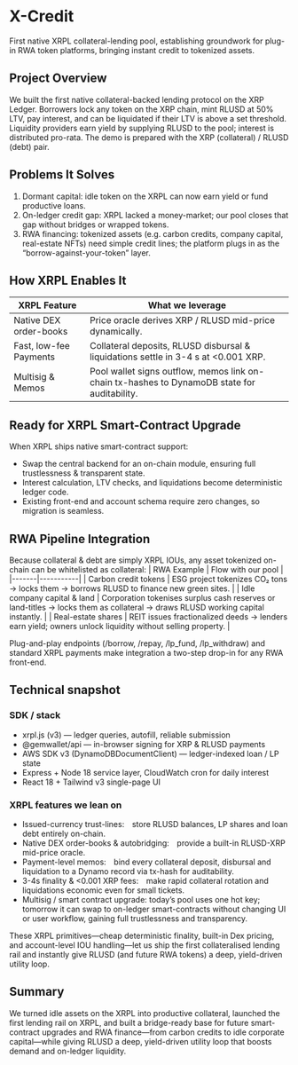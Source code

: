# X-Credit

First native XRPL collateral-lending pool, establishing groundwork for plug-in RWA token platforms, bringing instant credit to tokenized assets.

## Project Overview
We built the first native collateral-backed lending protocol on the XRP Ledger. Borrowers lock any token on the XRP chain, mint RLUSD at 50% LTV, pay interest, and can be liquidated if their LTV is above a set threshold. Liquidity providers earn yield by supplying RLUSD to the pool; interest is distributed pro-rata. The demo is prepared with the XRP (collateral) / RLUSD (debt) pair.

## Problems It Solves
1. Dormant capital: idle token on the XRPL can now earn yield or fund productive loans.
2. On-ledger credit gap: XRPL lacked a money-market; our pool closes that gap without bridges or wrapped tokens.
3. RWA financing: tokenized assets (e.g. carbon credits, company capital, real-estate NFTs) need simple credit lines; the platform plugs in as the “borrow-against-your-token” layer.

## How XRPL Enables It
| XRPL Feature | What we leverage |
|-------|-----------|
| Native DEX order-books | Price oracle derives XRP / RLUSD mid-price dynamically. |
| Fast, low-fee Payments | Collateral deposits, RLUSD disbursal & liquidations settle in 3-4 s at <0.001 XRP. |
| Multisig & Memos | Pool wallet signs outflow, memos link on-chain tx-hashes to DynamoDB state for auditability. |

## Ready for XRPL Smart-Contract Upgrade
When XRPL ships native smart-contract support:
- Swap the central backend for an on-chain module, ensuring full trustlessness & transparent state.
- Interest calculation, LTV checks, and liquidations become deterministic ledger code.
- Existing front-end and account schema require zero changes, so migration is seamless.

## RWA Pipeline Integration
Because collateral & debt are simply XRPL IOUs, any asset tokenized on-chain can be whitelisted as collateral:
| RWA Example | Flow with our pool |
|-------|-----------|
| Carbon credit tokens |	ESG project tokenizes CO₂ tons → locks them → borrows RLUSD to finance new green sites. |
| Idle company capital & land | Corporation tokenises surplus cash reserves or land-titles → locks them as collateral → draws RLUSD working capital instantly. |
| Real-estate shares | REIT issues fractionalized deeds → lenders earn yield; owners unlock liquidity without selling property. |

Plug-and-play endpoints (/borrow, /repay, /lp_fund, /lp_withdraw) and standard XRPL payments make integration a two-step drop-in for any RWA front-end.

## Technical snapshot
### SDK / stack
- xrpl.js (v3) — ledger queries, autofill, reliable submission
- @gemwallet/api — in-browser signing for XRP & RLUSD payments
- AWS SDK v3 (DynamoDBDocumentClient) — ledger-indexed loan / LP state
- Express + Node 18 service layer, CloudWatch cron for daily interest
- React 18 + Tailwind v3 single-page UI
### XRPL features we lean on
- Issued-currency trust-lines: store RLUSD balances, LP shares and loan debt entirely on-chain.
- Native DEX order-books & autobridging: provide a built-in RLUSD-XRP mid-price oracle.
- Payment-level memos: bind every collateral deposit, disbursal and liquidation to a Dynamo record via tx-hash for auditability.
- 3-4s finality & <0.001 XRP fees: make rapid collateral rotation and liquidations economic even for small tickets.
- Multisig / smart contract upgrade: today’s pool uses one hot key; tomorrow it can swap to on-ledger smart-contracts without changing UI or user workflow, gaining full trustlessness and transparency.

These XRPL primitives—cheap deterministic finality, built-in Dex pricing, and account-level IOU handling—let us ship the first collateralised lending rail and instantly give RLUSD (and future RWA tokens) a deep, yield-driven utility loop.

## Summary
We turned idle assets on the XRPL into productive collateral, launched the first lending rail on XRPL, and built a bridge-ready base for future smart-contract upgrades and RWA finance—from carbon credits to idle corporate capital—while giving RLUSD a deep, yield-driven utility loop that boosts demand and on-ledger liquidity.
